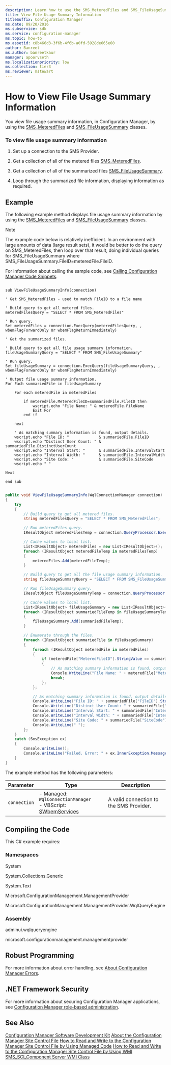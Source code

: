 ```yaml
---
description: Learn how to use the SMS_MeteredFiles and SMS_FileUsageSummary classes to view file usage summary in Configuration Manager.
title: View File Usage Summary Information
titleSuffix: Configuration Manager
ms.date: 09/20/2016
ms.subservice: sdk
ms.service: configuration-manager
ms.topic: how-to
ms.assetid: c8b466d3-3f6b-4f6b-a0fd-5928de665e60
author: Banreet
ms.author: banreetkaur
manager: apoorvseth
ms.localizationpriority: low
ms.collection: tier3
ms.reviewer: mstewart
---
```

# How to View File Usage Summary Information
You view file usage summary information, in Configuration Manager, by using the [SMS_MeteredFiles](../../develop/reference/apps/sms_meteredfiles-server-wmi-class.md) and [SMS_FileUsageSummary](../../develop/reference/apps/sms_fileusagesummary-server-wmi-class.md) classes.

### To view file usage summary information

1.  Set up a connection to the SMS Provider.

2.  Get a collection of all of the metered files [SMS_MeteredFiles](../../develop/reference/apps/sms_meteredfiles-server-wmi-class.md).

3.  Get a collection of all of the summarized files [SMS_FileUsageSummary](../../develop/reference/apps/sms_fileusagesummary-server-wmi-class.md).

4.  Loop through the summarized file information, displaying information as required.

## Example
 The following example method displays file usage summary information by using the [SMS_MeteredFiles](../../develop/reference/apps/sms_meteredfiles-server-wmi-class.md) and [SMS_FileUsageSummary](../../develop/reference/apps/sms_fileusagesummary-server-wmi-class.md) classes.

> [!NOTE]
>  The example code below is relatively inefficient. In an environment with large amounts of data (large result sets), it would be better to do the query on SMS_MeteredFiles, then loop over that result, doing individual queries for SMS_FileUsageSummary where SMS_FileUsageSummary.FileID=meteredFile.FileID.

 For information about calling the sample code, see [Calling Configuration Manager Code Snippets](../../develop/core/understand/calling-code-snippets.md).

```vbs

sub ViewFileUsageSummaryInfo(connection)

' Get SMS_MeteredFiles - used to match FileID to a file name

' Build query to get all metered files.
meteredFilesQuery = "SELECT * FROM SMS_MeteredFiles"

' Run query.
Set meteredFiles = connection.ExecQuery(meteredFilesQuery, , wbemFlagForwardOnly Or wbemFlagReturnImmediately)

' Get the summarized files.

' Build query to get all file usage summary information.
fileUsageSummaryQuery = "SELECT * FROM SMS_FileUsageSummary"

' Run query.
Set fileUsageSummary = connection.ExecQuery(fileUsageSummaryQuery, , wbemFlagForwardOnly Or wbemFlagReturnImmediately)

' Output file usage summary information.
For Each summariedFile in fileUsageSummary

    For each meteredFile in meteredFiles

        if meteredFile.MeteredFileID=summariedFile.FileID then
            wscript.echo "File Name: " & meteredFile.FileName
            Exit For
        end if

    next

    ' As matching summary information is found, output details.
    wscript.echo "File ID: "             & summariedFile.FileID
    wscript.echo "Distinct User Count: " & summariedFile.DistinctUserCount
    wscript.echo "Interval Start: "      & summariedFile.IntervalStart
    wscript.echo "Interval Width: "      & summariedFile.IntervalWidth
    wscript.echo "Site Code: "           & summariedFile.SiteCode
    wscript.echo " "

Next

end sub

```

```c#

public void ViewFileUsageSummaryInfo(WqlConnectionManager connection)
{
    try
    {
        // Build query to get all metered files.
        string meteredFilesQuery = "SELECT * FROM SMS_MeteredFiles";

        // Run meteredFiles query.
        IResultObject meteredFilesTemp = connection.QueryProcessor.ExecuteQuery(meteredFilesQuery);

        // Cache values to local list.
        List<IResultObject> meteredFiles = new List<IResultObject>();
        foreach (IResultObject meteredFileTemp in meteredFilesTemp)
        {
            meteredFiles.Add(meteredFileTemp);
        }

        // Build query to get all the file usage summary information.
        string fileUsageSummaryQuery = "SELECT * FROM SMS_FileUsageSummary";

        // Run fileUsageSummary query.
        IResultObject fileUsageSummaryTemp = connection.QueryProcessor.ExecuteQuery(fileUsageSummaryQuery);

        // Cache values to local list.
        List<IResultObject> fileUsageSummary = new List<IResultObject>();
        foreach (IResultObject summariedFileTemp in fileUsageSummaryTemp)
        {
            fileUsageSummary.Add(summariedFileTemp);
        }

        // Enumerate through the files.
        foreach (IResultObject summariedFile in fileUsageSummary)
        {
            foreach (IResultObject meteredFile in meteredFiles)
            {
                if (meteredFile["MeteredFileID"].StringValue == summariedFile["FileID"].StringValue)
                {
                    // As matching summary information is found, output details.
                    Console.WriteLine("File Name: " + meteredFile["MeteredFileName"].StringValue);
                    break;
                };
            };

            // As matching summary information is found, output details.
            Console.WriteLine("File ID: " + summariedFile["FileID"].StringValue);
            Console.WriteLine("Distinct User Count: " + summariedFile["DistinctUserCount"].StringValue);
            Console.WriteLine("Interval Start: " + summariedFile["IntervalStart"].StringValue);
            Console.WriteLine("Interval Width: " + summariedFile["IntervalWidth"].StringValue);
            Console.WriteLine("Site Code: " + summariedFile["SiteCode"].StringValue);
            Console.WriteLine(" ");
        };
    }
    catch (SmsException ex)
    {
        Console.WriteLine();
        Console.WriteLine("Failed. Error: " + ex.InnerException.Message);
    }
}

```

 The example method has the following parameters:

| Parameter | Type | Description |
| --------- | ---- | ----------- |
|`connection`|-   Managed: `WqlConnectionManager`<br />-   VBScript: [SWbemServices](/windows/win32/wmisdk/swbemservices)|A valid connection to the SMS Provider.|

## Compiling the Code
 This C# example requires:

### Namespaces
 System

 System.Collections.Generic

 System.Text

 Microsoft.ConfigurationManagement.ManagementProvider

 Microsoft.ConfigurationManagement.ManagementProvider.WqlQueryEngine

### Assembly
 adminui.wqlqueryengine

 microsoft.configurationmanagement.managementprovider

## Robust Programming
 For more information about error handling, see [About Configuration Manager Errors](../../develop/core/understand/about-configuration-manager-errors.md).

## .NET Framework Security
 For more information about securing Configuration Manager applications, see [Configuration Manager role-based administration](../../develop/core/servers/configure/role-based-administration.md).

## See Also
 [Configuration Manager Software Development Kit](../../develop/core/misc/system-center-configuration-manager-sdk.md)
 [About the Configuration Manager Site Control File](../../develop/core/understand/about-the-configuration-manager-site-control-file.md)
 [How to Read and Write to the Configuration Manager Site Control File by Using Managed Code](../../develop/core/understand/how-to-read-and-write-to-the-site-control-file-by-using-managed-code.md)
 [How to Read and Write to the Configuration Manager Site Control File by Using WMI](../../develop/core/understand/how-to-read-and-write-to-the-site-control-file-by-using-wmi.md)
 [SMS_SCI_Component Server WMI Class](../../develop/reference/core/servers/configure/sms_sci_component-server-wmi-class.md)
